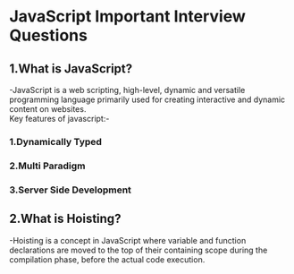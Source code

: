 # JavaScript Important Interview Questions

## 1.What is JavaScript?

-JavaScript is a web scripting, high-level, dynamic and versatile programming language primarily used for creating interactive and dynamic content on websites.<br>
Key features of javascript:-

### 1.Dynamically Typed

### 2.Multi Paradigm

### 3.Server Side Development

## 2.What is Hoisting?

-Hoisting is a concept in JavaScript where variable and function declarations are moved to the top of their containing scope during the compilation phase, before the actual code execution.
